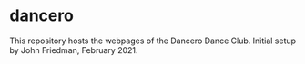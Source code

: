 # dancero

This repository hosts the webpages of the Dancero Dance Club.  Initial setup by John Friedman, February 2021.  
